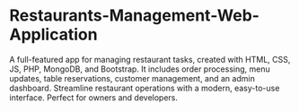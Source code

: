# Restaurants-Management-Web-Application
A full-featured app for managing restaurant tasks, created with HTML, CSS, JS, PHP, MongoDB, and Bootstrap. It includes order processing, menu updates, table reservations, customer management, and an admin dashboard. Streamline restaurant operations with a modern, easy-to-use interface. Perfect for owners and developers.
